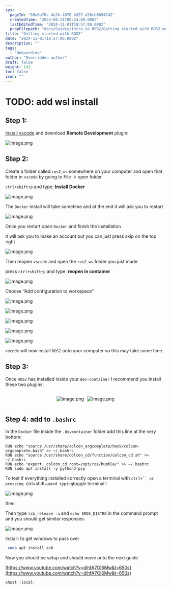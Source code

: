 ```yaml
---
sys:
  pageId: "89e0a78c-4e2b-4070-b327-d28cb0694742"
  createdTime: "2024-08-21T00:24:00.000Z"
  lastEditedTime: "2024-11-01T18:57:00.000Z"
  propFilepath: "docs/Guides/intro_to_ROS2/Getting started with ROS2.md"
title: "Getting started with ROS2"
date: "2024-11-01T18:57:00.000Z"
description: ""
tags:
  - "Onboarding"
author: "Overridden author"
draft: false
weight: 141
toc: false
icon: ""
---
```


# TODO: add wsl install

## Step 1:

[Install vscode](https://code.visualstudio.com/download) and download **Remote Development** plugin:

![image.png](https://prod-files-secure.s3.us-west-2.amazonaws.com/d518164a-d88e-44d1-a4ee-3adb3bd8bce0/efb52993-1881-4a40-b95e-6f020334f022/image.png?X-Amz-Algorithm=AWS4-HMAC-SHA256&X-Amz-Content-Sha256=UNSIGNED-PAYLOAD&X-Amz-Credential=ASIAZI2LB466RSTD6OGA%2F20250405%2Fus-west-2%2Fs3%2Faws4_request&X-Amz-Date=20250405T131436Z&X-Amz-Expires=3600&X-Amz-Security-Token=IQoJb3JpZ2luX2VjELH%2F%2F%2F%2F%2F%2F%2F%2F%2F%2FwEaCXVzLXdlc3QtMiJGMEQCIDVElFzDtQPSKeSqdktn%2BaL0rsrtILYY5t35WPdEwKSGAiB1OVdWHZ3YbdmyBRkh2HUsCH5L6WU7vM5xW0u29LR62Cr%2FAwgqEAAaDDYzNzQyMzE4MzgwNSIMdnwzObsItOqmwUrhKtwDRHmQY8CwA4p1ene9PMMjSEf6d297lOMvv0%2FamEXIsWwffkcax9MYnSLJebu%2B05QerO6W2v7cjrmX2arZvO%2BHximTZft%2BZQxNN8PDIbYjNffLhx62MSClx5Vr8AO8jjsDNnnGrNm%2FAsRA2bUrHgSimiSMoMw3OJHcPKJPJedCTSz928mTYLDK%2F1kgHbHGzoXGoiMHF5U%2BxW4K2dLSWajC%2B4RLXqmwtohv5QTkA2ooq1c6Tn1GDQmYeiV6fVtjOxSzzbL04bEa4z5dSKLDCzDMQZf6qOkOxSQ6FxwaUSxOsM29JSi2jRluMg6oYf9UL4qgUhxhcmjyxpnRUcj9%2FQgaxeZaP5CkBcZuBO%2FqtpeA5%2F%2F059VWGK84KbDiN%2BZgcbGnM%2BZibVhgaQucP0Q3HJ4LYH7cTiVeb9zlSdHE5QwS43cePLPbJV39imyOja0TwcKG8ubyOWuvb%2FOA5BBbPH%2BTLi4gJuSSGSTSQcpeVR%2BI95%2Bl8OaLSw7cZjWF8P1AtlpQGhXB1SCG3cy%2B8t%2BvmRZI4jBPfWt0SEVnXqts48X9fqEX%2BWLe9W8OKcVwmZ5zhnqhfO1iNT4Bwi8e0mtBCx63MtQgplI8IoGoouPG48PfrcCEx4TvEbO7tKN0dH4wgeTDvwY6pgEsNZtD3qflEEknz%2BSFYH6ZKEYgWFfNcAtSvrTlqjmU58xbkm1WGijqEwFZrNZMP53XwC9gcgKpcOR1JWeaGtdEbmQkx8a03KX8f9MA1XJPoEoUD%2FnbWaGBkA1EPV0E5qhk6kVWTjkD1UGZ8EVGcp9W0ik1QV5aHsMxWMea5OqlkfGkMgdHv6irIICVm0fFYHeC2SZjfLPE39A%2BuUS2foY7hwT2wQV%2F&X-Amz-Signature=7ae15e2a3982a85bbdd490929fc7d7787d527c490a2c321931ce0a2fbc84ce41&X-Amz-SignedHeaders=host&x-id=GetObject)

## Step 2:

Create a folder called `ros2_ws` somewhere on your computer and open that folder in `vscode` by going to File → open folder 

`ctrl+shift+p` and type: **Install Docker**

![image.png](https://prod-files-secure.s3.us-west-2.amazonaws.com/d518164a-d88e-44d1-a4ee-3adb3bd8bce0/2269dc0e-1cd5-47ff-bceb-c04ad9b2eab0/image.png?X-Amz-Algorithm=AWS4-HMAC-SHA256&X-Amz-Content-Sha256=UNSIGNED-PAYLOAD&X-Amz-Credential=ASIAZI2LB466RSTD6OGA%2F20250405%2Fus-west-2%2Fs3%2Faws4_request&X-Amz-Date=20250405T131436Z&X-Amz-Expires=3600&X-Amz-Security-Token=IQoJb3JpZ2luX2VjELH%2F%2F%2F%2F%2F%2F%2F%2F%2F%2FwEaCXVzLXdlc3QtMiJGMEQCIDVElFzDtQPSKeSqdktn%2BaL0rsrtILYY5t35WPdEwKSGAiB1OVdWHZ3YbdmyBRkh2HUsCH5L6WU7vM5xW0u29LR62Cr%2FAwgqEAAaDDYzNzQyMzE4MzgwNSIMdnwzObsItOqmwUrhKtwDRHmQY8CwA4p1ene9PMMjSEf6d297lOMvv0%2FamEXIsWwffkcax9MYnSLJebu%2B05QerO6W2v7cjrmX2arZvO%2BHximTZft%2BZQxNN8PDIbYjNffLhx62MSClx5Vr8AO8jjsDNnnGrNm%2FAsRA2bUrHgSimiSMoMw3OJHcPKJPJedCTSz928mTYLDK%2F1kgHbHGzoXGoiMHF5U%2BxW4K2dLSWajC%2B4RLXqmwtohv5QTkA2ooq1c6Tn1GDQmYeiV6fVtjOxSzzbL04bEa4z5dSKLDCzDMQZf6qOkOxSQ6FxwaUSxOsM29JSi2jRluMg6oYf9UL4qgUhxhcmjyxpnRUcj9%2FQgaxeZaP5CkBcZuBO%2FqtpeA5%2F%2F059VWGK84KbDiN%2BZgcbGnM%2BZibVhgaQucP0Q3HJ4LYH7cTiVeb9zlSdHE5QwS43cePLPbJV39imyOja0TwcKG8ubyOWuvb%2FOA5BBbPH%2BTLi4gJuSSGSTSQcpeVR%2BI95%2Bl8OaLSw7cZjWF8P1AtlpQGhXB1SCG3cy%2B8t%2BvmRZI4jBPfWt0SEVnXqts48X9fqEX%2BWLe9W8OKcVwmZ5zhnqhfO1iNT4Bwi8e0mtBCx63MtQgplI8IoGoouPG48PfrcCEx4TvEbO7tKN0dH4wgeTDvwY6pgEsNZtD3qflEEknz%2BSFYH6ZKEYgWFfNcAtSvrTlqjmU58xbkm1WGijqEwFZrNZMP53XwC9gcgKpcOR1JWeaGtdEbmQkx8a03KX8f9MA1XJPoEoUD%2FnbWaGBkA1EPV0E5qhk6kVWTjkD1UGZ8EVGcp9W0ik1QV5aHsMxWMea5OqlkfGkMgdHv6irIICVm0fFYHeC2SZjfLPE39A%2BuUS2foY7hwT2wQV%2F&X-Amz-Signature=d7fdf7463ae67ea88ed454dbf74e4283527e15b9d5fb425b50b70c476b49442a&X-Amz-SignedHeaders=host&x-id=GetObject)

The `Docker` install will take sometime and at the end it will ask you to restart

![image.png](https://prod-files-secure.s3.us-west-2.amazonaws.com/d518164a-d88e-44d1-a4ee-3adb3bd8bce0/ed233f78-be33-4b1f-b89c-9c346c0e961e/image.png?X-Amz-Algorithm=AWS4-HMAC-SHA256&X-Amz-Content-Sha256=UNSIGNED-PAYLOAD&X-Amz-Credential=ASIAZI2LB466RSTD6OGA%2F20250405%2Fus-west-2%2Fs3%2Faws4_request&X-Amz-Date=20250405T131436Z&X-Amz-Expires=3600&X-Amz-Security-Token=IQoJb3JpZ2luX2VjELH%2F%2F%2F%2F%2F%2F%2F%2F%2F%2FwEaCXVzLXdlc3QtMiJGMEQCIDVElFzDtQPSKeSqdktn%2BaL0rsrtILYY5t35WPdEwKSGAiB1OVdWHZ3YbdmyBRkh2HUsCH5L6WU7vM5xW0u29LR62Cr%2FAwgqEAAaDDYzNzQyMzE4MzgwNSIMdnwzObsItOqmwUrhKtwDRHmQY8CwA4p1ene9PMMjSEf6d297lOMvv0%2FamEXIsWwffkcax9MYnSLJebu%2B05QerO6W2v7cjrmX2arZvO%2BHximTZft%2BZQxNN8PDIbYjNffLhx62MSClx5Vr8AO8jjsDNnnGrNm%2FAsRA2bUrHgSimiSMoMw3OJHcPKJPJedCTSz928mTYLDK%2F1kgHbHGzoXGoiMHF5U%2BxW4K2dLSWajC%2B4RLXqmwtohv5QTkA2ooq1c6Tn1GDQmYeiV6fVtjOxSzzbL04bEa4z5dSKLDCzDMQZf6qOkOxSQ6FxwaUSxOsM29JSi2jRluMg6oYf9UL4qgUhxhcmjyxpnRUcj9%2FQgaxeZaP5CkBcZuBO%2FqtpeA5%2F%2F059VWGK84KbDiN%2BZgcbGnM%2BZibVhgaQucP0Q3HJ4LYH7cTiVeb9zlSdHE5QwS43cePLPbJV39imyOja0TwcKG8ubyOWuvb%2FOA5BBbPH%2BTLi4gJuSSGSTSQcpeVR%2BI95%2Bl8OaLSw7cZjWF8P1AtlpQGhXB1SCG3cy%2B8t%2BvmRZI4jBPfWt0SEVnXqts48X9fqEX%2BWLe9W8OKcVwmZ5zhnqhfO1iNT4Bwi8e0mtBCx63MtQgplI8IoGoouPG48PfrcCEx4TvEbO7tKN0dH4wgeTDvwY6pgEsNZtD3qflEEknz%2BSFYH6ZKEYgWFfNcAtSvrTlqjmU58xbkm1WGijqEwFZrNZMP53XwC9gcgKpcOR1JWeaGtdEbmQkx8a03KX8f9MA1XJPoEoUD%2FnbWaGBkA1EPV0E5qhk6kVWTjkD1UGZ8EVGcp9W0ik1QV5aHsMxWMea5OqlkfGkMgdHv6irIICVm0fFYHeC2SZjfLPE39A%2BuUS2foY7hwT2wQV%2F&X-Amz-Signature=a697bf26fa066ff4667d495266d70057827ab618d069ef1d2ef63137b5910aba&X-Amz-SignedHeaders=host&x-id=GetObject)

Once you restart open `Docker` and finish the installation

It will ask you to make an account but you can just press skip on the top right

![image.png](https://prod-files-secure.s3.us-west-2.amazonaws.com/d518164a-d88e-44d1-a4ee-3adb3bd8bce0/21010ad9-1659-4fd9-9f59-9932a09b2a3d/image.png?X-Amz-Algorithm=AWS4-HMAC-SHA256&X-Amz-Content-Sha256=UNSIGNED-PAYLOAD&X-Amz-Credential=ASIAZI2LB466RSTD6OGA%2F20250405%2Fus-west-2%2Fs3%2Faws4_request&X-Amz-Date=20250405T131436Z&X-Amz-Expires=3600&X-Amz-Security-Token=IQoJb3JpZ2luX2VjELH%2F%2F%2F%2F%2F%2F%2F%2F%2F%2FwEaCXVzLXdlc3QtMiJGMEQCIDVElFzDtQPSKeSqdktn%2BaL0rsrtILYY5t35WPdEwKSGAiB1OVdWHZ3YbdmyBRkh2HUsCH5L6WU7vM5xW0u29LR62Cr%2FAwgqEAAaDDYzNzQyMzE4MzgwNSIMdnwzObsItOqmwUrhKtwDRHmQY8CwA4p1ene9PMMjSEf6d297lOMvv0%2FamEXIsWwffkcax9MYnSLJebu%2B05QerO6W2v7cjrmX2arZvO%2BHximTZft%2BZQxNN8PDIbYjNffLhx62MSClx5Vr8AO8jjsDNnnGrNm%2FAsRA2bUrHgSimiSMoMw3OJHcPKJPJedCTSz928mTYLDK%2F1kgHbHGzoXGoiMHF5U%2BxW4K2dLSWajC%2B4RLXqmwtohv5QTkA2ooq1c6Tn1GDQmYeiV6fVtjOxSzzbL04bEa4z5dSKLDCzDMQZf6qOkOxSQ6FxwaUSxOsM29JSi2jRluMg6oYf9UL4qgUhxhcmjyxpnRUcj9%2FQgaxeZaP5CkBcZuBO%2FqtpeA5%2F%2F059VWGK84KbDiN%2BZgcbGnM%2BZibVhgaQucP0Q3HJ4LYH7cTiVeb9zlSdHE5QwS43cePLPbJV39imyOja0TwcKG8ubyOWuvb%2FOA5BBbPH%2BTLi4gJuSSGSTSQcpeVR%2BI95%2Bl8OaLSw7cZjWF8P1AtlpQGhXB1SCG3cy%2B8t%2BvmRZI4jBPfWt0SEVnXqts48X9fqEX%2BWLe9W8OKcVwmZ5zhnqhfO1iNT4Bwi8e0mtBCx63MtQgplI8IoGoouPG48PfrcCEx4TvEbO7tKN0dH4wgeTDvwY6pgEsNZtD3qflEEknz%2BSFYH6ZKEYgWFfNcAtSvrTlqjmU58xbkm1WGijqEwFZrNZMP53XwC9gcgKpcOR1JWeaGtdEbmQkx8a03KX8f9MA1XJPoEoUD%2FnbWaGBkA1EPV0E5qhk6kVWTjkD1UGZ8EVGcp9W0ik1QV5aHsMxWMea5OqlkfGkMgdHv6irIICVm0fFYHeC2SZjfLPE39A%2BuUS2foY7hwT2wQV%2F&X-Amz-Signature=074b0064597c0e91f20276dddb9122b6d450642b2e5fd9f432d443ed258f1a4f&X-Amz-SignedHeaders=host&x-id=GetObject)

Then reopen `vscode` and open the `ros2_ws` folder you just made

press `ctrl+shift+p` and type: **reopen in container**

![image.png](https://prod-files-secure.s3.us-west-2.amazonaws.com/d518164a-d88e-44d1-a4ee-3adb3bd8bce0/4e93b8c2-41ad-488c-8095-c74205196118/image.png?X-Amz-Algorithm=AWS4-HMAC-SHA256&X-Amz-Content-Sha256=UNSIGNED-PAYLOAD&X-Amz-Credential=ASIAZI2LB466RSTD6OGA%2F20250405%2Fus-west-2%2Fs3%2Faws4_request&X-Amz-Date=20250405T131436Z&X-Amz-Expires=3600&X-Amz-Security-Token=IQoJb3JpZ2luX2VjELH%2F%2F%2F%2F%2F%2F%2F%2F%2F%2FwEaCXVzLXdlc3QtMiJGMEQCIDVElFzDtQPSKeSqdktn%2BaL0rsrtILYY5t35WPdEwKSGAiB1OVdWHZ3YbdmyBRkh2HUsCH5L6WU7vM5xW0u29LR62Cr%2FAwgqEAAaDDYzNzQyMzE4MzgwNSIMdnwzObsItOqmwUrhKtwDRHmQY8CwA4p1ene9PMMjSEf6d297lOMvv0%2FamEXIsWwffkcax9MYnSLJebu%2B05QerO6W2v7cjrmX2arZvO%2BHximTZft%2BZQxNN8PDIbYjNffLhx62MSClx5Vr8AO8jjsDNnnGrNm%2FAsRA2bUrHgSimiSMoMw3OJHcPKJPJedCTSz928mTYLDK%2F1kgHbHGzoXGoiMHF5U%2BxW4K2dLSWajC%2B4RLXqmwtohv5QTkA2ooq1c6Tn1GDQmYeiV6fVtjOxSzzbL04bEa4z5dSKLDCzDMQZf6qOkOxSQ6FxwaUSxOsM29JSi2jRluMg6oYf9UL4qgUhxhcmjyxpnRUcj9%2FQgaxeZaP5CkBcZuBO%2FqtpeA5%2F%2F059VWGK84KbDiN%2BZgcbGnM%2BZibVhgaQucP0Q3HJ4LYH7cTiVeb9zlSdHE5QwS43cePLPbJV39imyOja0TwcKG8ubyOWuvb%2FOA5BBbPH%2BTLi4gJuSSGSTSQcpeVR%2BI95%2Bl8OaLSw7cZjWF8P1AtlpQGhXB1SCG3cy%2B8t%2BvmRZI4jBPfWt0SEVnXqts48X9fqEX%2BWLe9W8OKcVwmZ5zhnqhfO1iNT4Bwi8e0mtBCx63MtQgplI8IoGoouPG48PfrcCEx4TvEbO7tKN0dH4wgeTDvwY6pgEsNZtD3qflEEknz%2BSFYH6ZKEYgWFfNcAtSvrTlqjmU58xbkm1WGijqEwFZrNZMP53XwC9gcgKpcOR1JWeaGtdEbmQkx8a03KX8f9MA1XJPoEoUD%2FnbWaGBkA1EPV0E5qhk6kVWTjkD1UGZ8EVGcp9W0ik1QV5aHsMxWMea5OqlkfGkMgdHv6irIICVm0fFYHeC2SZjfLPE39A%2BuUS2foY7hwT2wQV%2F&X-Amz-Signature=20d43818385b54a3734c169496dea835a10065c3d27064ce9665fb13724fa74c&X-Amz-SignedHeaders=host&x-id=GetObject)

Choose “Add configuration to workspace”

![image.png](https://prod-files-secure.s3.us-west-2.amazonaws.com/d518164a-d88e-44d1-a4ee-3adb3bd8bce0/9560b282-5060-4989-ba37-97e7b2c22476/image.png?X-Amz-Algorithm=AWS4-HMAC-SHA256&X-Amz-Content-Sha256=UNSIGNED-PAYLOAD&X-Amz-Credential=ASIAZI2LB466RSTD6OGA%2F20250405%2Fus-west-2%2Fs3%2Faws4_request&X-Amz-Date=20250405T131436Z&X-Amz-Expires=3600&X-Amz-Security-Token=IQoJb3JpZ2luX2VjELH%2F%2F%2F%2F%2F%2F%2F%2F%2F%2FwEaCXVzLXdlc3QtMiJGMEQCIDVElFzDtQPSKeSqdktn%2BaL0rsrtILYY5t35WPdEwKSGAiB1OVdWHZ3YbdmyBRkh2HUsCH5L6WU7vM5xW0u29LR62Cr%2FAwgqEAAaDDYzNzQyMzE4MzgwNSIMdnwzObsItOqmwUrhKtwDRHmQY8CwA4p1ene9PMMjSEf6d297lOMvv0%2FamEXIsWwffkcax9MYnSLJebu%2B05QerO6W2v7cjrmX2arZvO%2BHximTZft%2BZQxNN8PDIbYjNffLhx62MSClx5Vr8AO8jjsDNnnGrNm%2FAsRA2bUrHgSimiSMoMw3OJHcPKJPJedCTSz928mTYLDK%2F1kgHbHGzoXGoiMHF5U%2BxW4K2dLSWajC%2B4RLXqmwtohv5QTkA2ooq1c6Tn1GDQmYeiV6fVtjOxSzzbL04bEa4z5dSKLDCzDMQZf6qOkOxSQ6FxwaUSxOsM29JSi2jRluMg6oYf9UL4qgUhxhcmjyxpnRUcj9%2FQgaxeZaP5CkBcZuBO%2FqtpeA5%2F%2F059VWGK84KbDiN%2BZgcbGnM%2BZibVhgaQucP0Q3HJ4LYH7cTiVeb9zlSdHE5QwS43cePLPbJV39imyOja0TwcKG8ubyOWuvb%2FOA5BBbPH%2BTLi4gJuSSGSTSQcpeVR%2BI95%2Bl8OaLSw7cZjWF8P1AtlpQGhXB1SCG3cy%2B8t%2BvmRZI4jBPfWt0SEVnXqts48X9fqEX%2BWLe9W8OKcVwmZ5zhnqhfO1iNT4Bwi8e0mtBCx63MtQgplI8IoGoouPG48PfrcCEx4TvEbO7tKN0dH4wgeTDvwY6pgEsNZtD3qflEEknz%2BSFYH6ZKEYgWFfNcAtSvrTlqjmU58xbkm1WGijqEwFZrNZMP53XwC9gcgKpcOR1JWeaGtdEbmQkx8a03KX8f9MA1XJPoEoUD%2FnbWaGBkA1EPV0E5qhk6kVWTjkD1UGZ8EVGcp9W0ik1QV5aHsMxWMea5OqlkfGkMgdHv6irIICVm0fFYHeC2SZjfLPE39A%2BuUS2foY7hwT2wQV%2F&X-Amz-Signature=5f66e44e5256e7864402bbbde593ee32e9564a11d2e69b88a7653d8eefd71677&X-Amz-SignedHeaders=host&x-id=GetObject)

![image.png](https://prod-files-secure.s3.us-west-2.amazonaws.com/d518164a-d88e-44d1-a4ee-3adb3bd8bce0/2ee63f81-886b-48e8-a553-dc6e5eac99e4/image.png?X-Amz-Algorithm=AWS4-HMAC-SHA256&X-Amz-Content-Sha256=UNSIGNED-PAYLOAD&X-Amz-Credential=ASIAZI2LB466RSTD6OGA%2F20250405%2Fus-west-2%2Fs3%2Faws4_request&X-Amz-Date=20250405T131436Z&X-Amz-Expires=3600&X-Amz-Security-Token=IQoJb3JpZ2luX2VjELH%2F%2F%2F%2F%2F%2F%2F%2F%2F%2FwEaCXVzLXdlc3QtMiJGMEQCIDVElFzDtQPSKeSqdktn%2BaL0rsrtILYY5t35WPdEwKSGAiB1OVdWHZ3YbdmyBRkh2HUsCH5L6WU7vM5xW0u29LR62Cr%2FAwgqEAAaDDYzNzQyMzE4MzgwNSIMdnwzObsItOqmwUrhKtwDRHmQY8CwA4p1ene9PMMjSEf6d297lOMvv0%2FamEXIsWwffkcax9MYnSLJebu%2B05QerO6W2v7cjrmX2arZvO%2BHximTZft%2BZQxNN8PDIbYjNffLhx62MSClx5Vr8AO8jjsDNnnGrNm%2FAsRA2bUrHgSimiSMoMw3OJHcPKJPJedCTSz928mTYLDK%2F1kgHbHGzoXGoiMHF5U%2BxW4K2dLSWajC%2B4RLXqmwtohv5QTkA2ooq1c6Tn1GDQmYeiV6fVtjOxSzzbL04bEa4z5dSKLDCzDMQZf6qOkOxSQ6FxwaUSxOsM29JSi2jRluMg6oYf9UL4qgUhxhcmjyxpnRUcj9%2FQgaxeZaP5CkBcZuBO%2FqtpeA5%2F%2F059VWGK84KbDiN%2BZgcbGnM%2BZibVhgaQucP0Q3HJ4LYH7cTiVeb9zlSdHE5QwS43cePLPbJV39imyOja0TwcKG8ubyOWuvb%2FOA5BBbPH%2BTLi4gJuSSGSTSQcpeVR%2BI95%2Bl8OaLSw7cZjWF8P1AtlpQGhXB1SCG3cy%2B8t%2BvmRZI4jBPfWt0SEVnXqts48X9fqEX%2BWLe9W8OKcVwmZ5zhnqhfO1iNT4Bwi8e0mtBCx63MtQgplI8IoGoouPG48PfrcCEx4TvEbO7tKN0dH4wgeTDvwY6pgEsNZtD3qflEEknz%2BSFYH6ZKEYgWFfNcAtSvrTlqjmU58xbkm1WGijqEwFZrNZMP53XwC9gcgKpcOR1JWeaGtdEbmQkx8a03KX8f9MA1XJPoEoUD%2FnbWaGBkA1EPV0E5qhk6kVWTjkD1UGZ8EVGcp9W0ik1QV5aHsMxWMea5OqlkfGkMgdHv6irIICVm0fFYHeC2SZjfLPE39A%2BuUS2foY7hwT2wQV%2F&X-Amz-Signature=a2b21c08934e7c04b497e7257c9b7b3d289bf9b10107600d28970ab0908605a7&X-Amz-SignedHeaders=host&x-id=GetObject)

![image.png](https://prod-files-secure.s3.us-west-2.amazonaws.com/d518164a-d88e-44d1-a4ee-3adb3bd8bce0/ae1580b2-b048-407e-aed9-b584224a7a04/image.png?X-Amz-Algorithm=AWS4-HMAC-SHA256&X-Amz-Content-Sha256=UNSIGNED-PAYLOAD&X-Amz-Credential=ASIAZI2LB466RSTD6OGA%2F20250405%2Fus-west-2%2Fs3%2Faws4_request&X-Amz-Date=20250405T131436Z&X-Amz-Expires=3600&X-Amz-Security-Token=IQoJb3JpZ2luX2VjELH%2F%2F%2F%2F%2F%2F%2F%2F%2F%2FwEaCXVzLXdlc3QtMiJGMEQCIDVElFzDtQPSKeSqdktn%2BaL0rsrtILYY5t35WPdEwKSGAiB1OVdWHZ3YbdmyBRkh2HUsCH5L6WU7vM5xW0u29LR62Cr%2FAwgqEAAaDDYzNzQyMzE4MzgwNSIMdnwzObsItOqmwUrhKtwDRHmQY8CwA4p1ene9PMMjSEf6d297lOMvv0%2FamEXIsWwffkcax9MYnSLJebu%2B05QerO6W2v7cjrmX2arZvO%2BHximTZft%2BZQxNN8PDIbYjNffLhx62MSClx5Vr8AO8jjsDNnnGrNm%2FAsRA2bUrHgSimiSMoMw3OJHcPKJPJedCTSz928mTYLDK%2F1kgHbHGzoXGoiMHF5U%2BxW4K2dLSWajC%2B4RLXqmwtohv5QTkA2ooq1c6Tn1GDQmYeiV6fVtjOxSzzbL04bEa4z5dSKLDCzDMQZf6qOkOxSQ6FxwaUSxOsM29JSi2jRluMg6oYf9UL4qgUhxhcmjyxpnRUcj9%2FQgaxeZaP5CkBcZuBO%2FqtpeA5%2F%2F059VWGK84KbDiN%2BZgcbGnM%2BZibVhgaQucP0Q3HJ4LYH7cTiVeb9zlSdHE5QwS43cePLPbJV39imyOja0TwcKG8ubyOWuvb%2FOA5BBbPH%2BTLi4gJuSSGSTSQcpeVR%2BI95%2Bl8OaLSw7cZjWF8P1AtlpQGhXB1SCG3cy%2B8t%2BvmRZI4jBPfWt0SEVnXqts48X9fqEX%2BWLe9W8OKcVwmZ5zhnqhfO1iNT4Bwi8e0mtBCx63MtQgplI8IoGoouPG48PfrcCEx4TvEbO7tKN0dH4wgeTDvwY6pgEsNZtD3qflEEknz%2BSFYH6ZKEYgWFfNcAtSvrTlqjmU58xbkm1WGijqEwFZrNZMP53XwC9gcgKpcOR1JWeaGtdEbmQkx8a03KX8f9MA1XJPoEoUD%2FnbWaGBkA1EPV0E5qhk6kVWTjkD1UGZ8EVGcp9W0ik1QV5aHsMxWMea5OqlkfGkMgdHv6irIICVm0fFYHeC2SZjfLPE39A%2BuUS2foY7hwT2wQV%2F&X-Amz-Signature=569e1f72a997902f6c1797e75ad44b9748e2606bb192d9acfae5c07f83d4902d&X-Amz-SignedHeaders=host&x-id=GetObject)

![image.png](https://prod-files-secure.s3.us-west-2.amazonaws.com/d518164a-d88e-44d1-a4ee-3adb3bd8bce0/53255b28-f75e-430f-b9e3-c0ac8577e42b/image.png?X-Amz-Algorithm=AWS4-HMAC-SHA256&X-Amz-Content-Sha256=UNSIGNED-PAYLOAD&X-Amz-Credential=ASIAZI2LB466RSTD6OGA%2F20250405%2Fus-west-2%2Fs3%2Faws4_request&X-Amz-Date=20250405T131436Z&X-Amz-Expires=3600&X-Amz-Security-Token=IQoJb3JpZ2luX2VjELH%2F%2F%2F%2F%2F%2F%2F%2F%2F%2FwEaCXVzLXdlc3QtMiJGMEQCIDVElFzDtQPSKeSqdktn%2BaL0rsrtILYY5t35WPdEwKSGAiB1OVdWHZ3YbdmyBRkh2HUsCH5L6WU7vM5xW0u29LR62Cr%2FAwgqEAAaDDYzNzQyMzE4MzgwNSIMdnwzObsItOqmwUrhKtwDRHmQY8CwA4p1ene9PMMjSEf6d297lOMvv0%2FamEXIsWwffkcax9MYnSLJebu%2B05QerO6W2v7cjrmX2arZvO%2BHximTZft%2BZQxNN8PDIbYjNffLhx62MSClx5Vr8AO8jjsDNnnGrNm%2FAsRA2bUrHgSimiSMoMw3OJHcPKJPJedCTSz928mTYLDK%2F1kgHbHGzoXGoiMHF5U%2BxW4K2dLSWajC%2B4RLXqmwtohv5QTkA2ooq1c6Tn1GDQmYeiV6fVtjOxSzzbL04bEa4z5dSKLDCzDMQZf6qOkOxSQ6FxwaUSxOsM29JSi2jRluMg6oYf9UL4qgUhxhcmjyxpnRUcj9%2FQgaxeZaP5CkBcZuBO%2FqtpeA5%2F%2F059VWGK84KbDiN%2BZgcbGnM%2BZibVhgaQucP0Q3HJ4LYH7cTiVeb9zlSdHE5QwS43cePLPbJV39imyOja0TwcKG8ubyOWuvb%2FOA5BBbPH%2BTLi4gJuSSGSTSQcpeVR%2BI95%2Bl8OaLSw7cZjWF8P1AtlpQGhXB1SCG3cy%2B8t%2BvmRZI4jBPfWt0SEVnXqts48X9fqEX%2BWLe9W8OKcVwmZ5zhnqhfO1iNT4Bwi8e0mtBCx63MtQgplI8IoGoouPG48PfrcCEx4TvEbO7tKN0dH4wgeTDvwY6pgEsNZtD3qflEEknz%2BSFYH6ZKEYgWFfNcAtSvrTlqjmU58xbkm1WGijqEwFZrNZMP53XwC9gcgKpcOR1JWeaGtdEbmQkx8a03KX8f9MA1XJPoEoUD%2FnbWaGBkA1EPV0E5qhk6kVWTjkD1UGZ8EVGcp9W0ik1QV5aHsMxWMea5OqlkfGkMgdHv6irIICVm0fFYHeC2SZjfLPE39A%2BuUS2foY7hwT2wQV%2F&X-Amz-Signature=85a3d132be37fac7c202abf16bdcb7272b439ce868fc0f2a7572bc8f2211b8df&X-Amz-SignedHeaders=host&x-id=GetObject)

![image.png](https://prod-files-secure.s3.us-west-2.amazonaws.com/d518164a-d88e-44d1-a4ee-3adb3bd8bce0/7c562767-5af9-4ffb-97d1-327bcdf4ee00/image.png?X-Amz-Algorithm=AWS4-HMAC-SHA256&X-Amz-Content-Sha256=UNSIGNED-PAYLOAD&X-Amz-Credential=ASIAZI2LB466RSTD6OGA%2F20250405%2Fus-west-2%2Fs3%2Faws4_request&X-Amz-Date=20250405T131436Z&X-Amz-Expires=3600&X-Amz-Security-Token=IQoJb3JpZ2luX2VjELH%2F%2F%2F%2F%2F%2F%2F%2F%2F%2FwEaCXVzLXdlc3QtMiJGMEQCIDVElFzDtQPSKeSqdktn%2BaL0rsrtILYY5t35WPdEwKSGAiB1OVdWHZ3YbdmyBRkh2HUsCH5L6WU7vM5xW0u29LR62Cr%2FAwgqEAAaDDYzNzQyMzE4MzgwNSIMdnwzObsItOqmwUrhKtwDRHmQY8CwA4p1ene9PMMjSEf6d297lOMvv0%2FamEXIsWwffkcax9MYnSLJebu%2B05QerO6W2v7cjrmX2arZvO%2BHximTZft%2BZQxNN8PDIbYjNffLhx62MSClx5Vr8AO8jjsDNnnGrNm%2FAsRA2bUrHgSimiSMoMw3OJHcPKJPJedCTSz928mTYLDK%2F1kgHbHGzoXGoiMHF5U%2BxW4K2dLSWajC%2B4RLXqmwtohv5QTkA2ooq1c6Tn1GDQmYeiV6fVtjOxSzzbL04bEa4z5dSKLDCzDMQZf6qOkOxSQ6FxwaUSxOsM29JSi2jRluMg6oYf9UL4qgUhxhcmjyxpnRUcj9%2FQgaxeZaP5CkBcZuBO%2FqtpeA5%2F%2F059VWGK84KbDiN%2BZgcbGnM%2BZibVhgaQucP0Q3HJ4LYH7cTiVeb9zlSdHE5QwS43cePLPbJV39imyOja0TwcKG8ubyOWuvb%2FOA5BBbPH%2BTLi4gJuSSGSTSQcpeVR%2BI95%2Bl8OaLSw7cZjWF8P1AtlpQGhXB1SCG3cy%2B8t%2BvmRZI4jBPfWt0SEVnXqts48X9fqEX%2BWLe9W8OKcVwmZ5zhnqhfO1iNT4Bwi8e0mtBCx63MtQgplI8IoGoouPG48PfrcCEx4TvEbO7tKN0dH4wgeTDvwY6pgEsNZtD3qflEEknz%2BSFYH6ZKEYgWFfNcAtSvrTlqjmU58xbkm1WGijqEwFZrNZMP53XwC9gcgKpcOR1JWeaGtdEbmQkx8a03KX8f9MA1XJPoEoUD%2FnbWaGBkA1EPV0E5qhk6kVWTjkD1UGZ8EVGcp9W0ik1QV5aHsMxWMea5OqlkfGkMgdHv6irIICVm0fFYHeC2SZjfLPE39A%2BuUS2foY7hwT2wQV%2F&X-Amz-Signature=86d32f4460a3da11d60c5957aaff00c3b226c90a94754e52b59e96759810fab7&X-Amz-SignedHeaders=host&x-id=GetObject)

`vscode` will now install `ROS2` onto your computer so this may take some time.

## Step 3:

Once `ROS2` has installed inside your `dev-container` I recommend you install these two plugins:

<div style="display: flex;flex-direction: row; column-gap:10px; max-width: 630px;justify-content: center;">
<div>

![image.png](https://prod-files-secure.s3.us-west-2.amazonaws.com/d518164a-d88e-44d1-a4ee-3adb3bd8bce0/3fc3d550-5a54-4ba1-ba6b-faa01cdb7369/image.png?X-Amz-Algorithm=AWS4-HMAC-SHA256&X-Amz-Content-Sha256=UNSIGNED-PAYLOAD&X-Amz-Credential=ASIAZI2LB466RQBTLTB7%2F20250405%2Fus-west-2%2Fs3%2Faws4_request&X-Amz-Date=20250405T131446Z&X-Amz-Expires=3600&X-Amz-Security-Token=IQoJb3JpZ2luX2VjELH%2F%2F%2F%2F%2F%2F%2F%2F%2F%2FwEaCXVzLXdlc3QtMiJHMEUCIQDqyuA8npXDGWnPaYdvx3nWD2s3bq3jGR7lbWRxAtEXTQIgGaLSj9ioqI%2B6IGIs40iStXjrocyk266xrgJD%2FpYtAaoq%2FwMIKhAAGgw2Mzc0MjMxODM4MDUiDAeCXEFNPBwHA%2FF1%2BCrcA8QhGjvKLgOj82crQ2E6Ho5Abl9grJPqqZWLkwznzeeK382aV7N1o1%2FAWdBz9s7WDtQJXzK9NDITB%2Fq1xFzF8N0rX5c7HtioXUQk0Q72s%2FKKjAhP6qnLHrl6gnHCycFPIXZQesarD9%2Bc7Yq6OLJYyYX1k4dNhRXK4GszuIcZn9ujLd40vOrWvVCotasc9IXQxFKwdSJhI8Ix2GmEdZcsrAw6AhuWMqWXa%2BTNeJYAr5O6OBcVcQqWfWEuBe13Ms0Gi%2BoYGq8lB8h14Q0kLaL9%2BlGCtRb1oqSXbOGBa5Aufz2DEny25Y2vvvRdvmOIWNFweSOPC37CmVCQYPsSz5iDcIIZ%2Fd2Xe6AnKR713oeSN7VYnahhwnm%2BjKHzXiZXMbZRw0feWazu6w%2B88Rox%2F4%2Fiz6%2Bi99W0al3AT47WZ3qEif0G4i8RXqjeOrJYlLKXAjorraGjKgIOkKlK290ruOFFeHkR4VLuPxDlNPgAv2IeDHseDmV3b2%2B7Rttet9cQBV1l7ZjPdScS8O7aytetYAjZZbAISxWQ3Nq9%2Ff8a659I3A5asG%2F9Oc9ZZcc3bd5xcNgrIFA7nitvss7I%2FEdLokLjY02p%2BNyZetGLqCcJYPkz%2Bmw%2FxGMFPyVnjN4YaYlcMOLjw78GOqUB14eBBDFQ%2Fa5SQXppaLBH2HRCL4lWf9r1MJykcYDECfT0%2FdK675jqk8Jn0Jbuz3%2F1Wo929wiN7WcoHmvejJUP2lUrtJhKtRzuKbAnJmrscXO2Aqgx0dD5jOQUfXDjDAwGziH%2Fv%2BcaQpF%2BiiBX4NfPIuPPDXjUJ0Vrth6zDhTJ3jFtV5BdG%2BbMgXYkNWpB2ZIgiMDOMAhSTy0okecpYd5%2Fz0xsKRZJ&X-Amz-Signature=e69478f9b018091071677ddb0a440c93c076332e3360e00da030081c975f5439&X-Amz-SignedHeaders=host&x-id=GetObject)

</div>
<div>

![image.png](https://prod-files-secure.s3.us-west-2.amazonaws.com/d518164a-d88e-44d1-a4ee-3adb3bd8bce0/d994cc66-13c2-4093-a5a3-f84cf4601a82/image.png?X-Amz-Algorithm=AWS4-HMAC-SHA256&X-Amz-Content-Sha256=UNSIGNED-PAYLOAD&X-Amz-Credential=ASIAZI2LB466XXPTR2WM%2F20250405%2Fus-west-2%2Fs3%2Faws4_request&X-Amz-Date=20250405T131447Z&X-Amz-Expires=3600&X-Amz-Security-Token=IQoJb3JpZ2luX2VjELH%2F%2F%2F%2F%2F%2F%2F%2F%2F%2FwEaCXVzLXdlc3QtMiJIMEYCIQD6fTTKhvA2anrjQqZHJAjVS1ZJnCKm7KfE9t69iboxDQIhAJDXqtpQz%2F4XwOD6UWUsr38MSZWLGrMEbbvjBanWYP2YKv8DCCoQABoMNjM3NDIzMTgzODA1Igw2FaP%2BJIYQzakqFn4q3ANES%2FnjRQg%2BdXewwXIBOHMHo2VG7ZKkghESmCx6TYHOcJ43O2mG2YtzKD%2FKMDtMagwL1zGVBOfz07BaiXqx8dgGCXO24b4xZe0rHJlQgk5cuO2JT1zeOAd5jDBIvTWfDGb%2F7xNxF5vPIOi7s2qWx6kplPHxox1hThijW9L661Hyv%2B6yEPrdLvQG%2FVDmypq%2BbfcjjFjrucmCMG%2BaNoJNna7iVxPyFbyXihdLmFLyeYZ7WWfoE6lWRDck8Z7UUdwzG4bxg3SfIxP3ECgb6aGlZ1HfeKTgbDFrdcDtT6uM%2Fqzb1g3%2BpWgTV5UOmX1kdhNWNMATQtrdiEmQCR8iIFW0sacODfWLyuRaGKsZEoVtOI9udNuL5SBJTx9MTgZAbs67ctvhCWoVRj3JZDUmTdvy1Wn6DDaeD9UBZdP2L8QVFroAP%2B2Chn6%2FaaNh95nhck1bJrGj5fWkpP1V4T0lZhHZQuZiY6u6XP0iFn3P%2FoHB9Zc%2B%2BQDaarhjCBLwAZ157t3AcE3%2F9gUi%2BkYy%2BzomjKa%2BoffFEP14ru5wpIbnxadsKIqvv6GZni7%2F2dfsgqIqkWUQqDR4AD9sw9RGpoZw0j7qkg3yGIXc3gKv7q8DjosO4rlEEyOef3okCM9E33Q7ETDR5MO%2FBjqkAdphMNSacxiCvNcb4xs8r9Q1E9QsyebujSQyz3KoWwD5M60DNVQakbTK7OXVauwluiWI3xX9QIB5E4M880rozG70RzcWKu1R8ZzHFIoJGvzzb%2B9TaLYwj9JbAqxk0PjsSYl%2F7cuuQV4WZnJ08OAcZZ2JbAZDeWs%2BLrTKBAJHiIVtDoR313KCED3wK2HyqZP2wL%2BwucRef56RUDmkC4KL7nogPYoo&X-Amz-Signature=241d38b20fea7b7ed78618d31d9e24bf6ce1eca6fe21bdcec1a7568596f369d7&X-Amz-SignedHeaders=host&x-id=GetObject)

</div>
</div>

## Step 4: add to `.bashrc`

In the `Docker` file inside the `.devcontainer` folder add this line at the very bottom: 

```docker
RUN echo "source /usr/share/colcon_argcomplete/hook/colcon-argcomplete.bash" >> ~/.bashrc
RUN echo "source /usr/share/colcon_cd/function/colcon_cd.sh" >> ~/.bashrc
RUN echo "export _colcon_cd_root=/opt/ros/humble/" >> ~/.bashrc
RUN sudo apt install -y python3-pip 
```

To test if everything installed correctly open a terminal with `ctrl+`` or pressing `ctrl+shift+p` and typing `toggle terminal`:

![image.png](https://prod-files-secure.s3.us-west-2.amazonaws.com/d518164a-d88e-44d1-a4ee-3adb3bd8bce0/6a4943d8-b04e-4c02-9a58-775f3384d1a5/image.png?X-Amz-Algorithm=AWS4-HMAC-SHA256&X-Amz-Content-Sha256=UNSIGNED-PAYLOAD&X-Amz-Credential=ASIAZI2LB466RSTD6OGA%2F20250405%2Fus-west-2%2Fs3%2Faws4_request&X-Amz-Date=20250405T131436Z&X-Amz-Expires=3600&X-Amz-Security-Token=IQoJb3JpZ2luX2VjELH%2F%2F%2F%2F%2F%2F%2F%2F%2F%2FwEaCXVzLXdlc3QtMiJGMEQCIDVElFzDtQPSKeSqdktn%2BaL0rsrtILYY5t35WPdEwKSGAiB1OVdWHZ3YbdmyBRkh2HUsCH5L6WU7vM5xW0u29LR62Cr%2FAwgqEAAaDDYzNzQyMzE4MzgwNSIMdnwzObsItOqmwUrhKtwDRHmQY8CwA4p1ene9PMMjSEf6d297lOMvv0%2FamEXIsWwffkcax9MYnSLJebu%2B05QerO6W2v7cjrmX2arZvO%2BHximTZft%2BZQxNN8PDIbYjNffLhx62MSClx5Vr8AO8jjsDNnnGrNm%2FAsRA2bUrHgSimiSMoMw3OJHcPKJPJedCTSz928mTYLDK%2F1kgHbHGzoXGoiMHF5U%2BxW4K2dLSWajC%2B4RLXqmwtohv5QTkA2ooq1c6Tn1GDQmYeiV6fVtjOxSzzbL04bEa4z5dSKLDCzDMQZf6qOkOxSQ6FxwaUSxOsM29JSi2jRluMg6oYf9UL4qgUhxhcmjyxpnRUcj9%2FQgaxeZaP5CkBcZuBO%2FqtpeA5%2F%2F059VWGK84KbDiN%2BZgcbGnM%2BZibVhgaQucP0Q3HJ4LYH7cTiVeb9zlSdHE5QwS43cePLPbJV39imyOja0TwcKG8ubyOWuvb%2FOA5BBbPH%2BTLi4gJuSSGSTSQcpeVR%2BI95%2Bl8OaLSw7cZjWF8P1AtlpQGhXB1SCG3cy%2B8t%2BvmRZI4jBPfWt0SEVnXqts48X9fqEX%2BWLe9W8OKcVwmZ5zhnqhfO1iNT4Bwi8e0mtBCx63MtQgplI8IoGoouPG48PfrcCEx4TvEbO7tKN0dH4wgeTDvwY6pgEsNZtD3qflEEknz%2BSFYH6ZKEYgWFfNcAtSvrTlqjmU58xbkm1WGijqEwFZrNZMP53XwC9gcgKpcOR1JWeaGtdEbmQkx8a03KX8f9MA1XJPoEoUD%2FnbWaGBkA1EPV0E5qhk6kVWTjkD1UGZ8EVGcp9W0ik1QV5aHsMxWMea5OqlkfGkMgdHv6irIICVm0fFYHeC2SZjfLPE39A%2BuUS2foY7hwT2wQV%2F&X-Amz-Signature=04d5c1626f63adcc069200b1ff96f52a31321e0eb2e0789e23b020890f90841d&X-Amz-SignedHeaders=host&x-id=GetObject)

then 

Then type `lsb_release -a` and `echo $ROS_DISTRO` in the command prompt and you should get similar responses:

![image.png](https://prod-files-secure.s3.us-west-2.amazonaws.com/d518164a-d88e-44d1-a4ee-3adb3bd8bce0/3e635dec-a805-4e85-8b9e-d000e5b71a4e/image.png?X-Amz-Algorithm=AWS4-HMAC-SHA256&X-Amz-Content-Sha256=UNSIGNED-PAYLOAD&X-Amz-Credential=ASIAZI2LB466RSTD6OGA%2F20250405%2Fus-west-2%2Fs3%2Faws4_request&X-Amz-Date=20250405T131436Z&X-Amz-Expires=3600&X-Amz-Security-Token=IQoJb3JpZ2luX2VjELH%2F%2F%2F%2F%2F%2F%2F%2F%2F%2FwEaCXVzLXdlc3QtMiJGMEQCIDVElFzDtQPSKeSqdktn%2BaL0rsrtILYY5t35WPdEwKSGAiB1OVdWHZ3YbdmyBRkh2HUsCH5L6WU7vM5xW0u29LR62Cr%2FAwgqEAAaDDYzNzQyMzE4MzgwNSIMdnwzObsItOqmwUrhKtwDRHmQY8CwA4p1ene9PMMjSEf6d297lOMvv0%2FamEXIsWwffkcax9MYnSLJebu%2B05QerO6W2v7cjrmX2arZvO%2BHximTZft%2BZQxNN8PDIbYjNffLhx62MSClx5Vr8AO8jjsDNnnGrNm%2FAsRA2bUrHgSimiSMoMw3OJHcPKJPJedCTSz928mTYLDK%2F1kgHbHGzoXGoiMHF5U%2BxW4K2dLSWajC%2B4RLXqmwtohv5QTkA2ooq1c6Tn1GDQmYeiV6fVtjOxSzzbL04bEa4z5dSKLDCzDMQZf6qOkOxSQ6FxwaUSxOsM29JSi2jRluMg6oYf9UL4qgUhxhcmjyxpnRUcj9%2FQgaxeZaP5CkBcZuBO%2FqtpeA5%2F%2F059VWGK84KbDiN%2BZgcbGnM%2BZibVhgaQucP0Q3HJ4LYH7cTiVeb9zlSdHE5QwS43cePLPbJV39imyOja0TwcKG8ubyOWuvb%2FOA5BBbPH%2BTLi4gJuSSGSTSQcpeVR%2BI95%2Bl8OaLSw7cZjWF8P1AtlpQGhXB1SCG3cy%2B8t%2BvmRZI4jBPfWt0SEVnXqts48X9fqEX%2BWLe9W8OKcVwmZ5zhnqhfO1iNT4Bwi8e0mtBCx63MtQgplI8IoGoouPG48PfrcCEx4TvEbO7tKN0dH4wgeTDvwY6pgEsNZtD3qflEEknz%2BSFYH6ZKEYgWFfNcAtSvrTlqjmU58xbkm1WGijqEwFZrNZMP53XwC9gcgKpcOR1JWeaGtdEbmQkx8a03KX8f9MA1XJPoEoUD%2FnbWaGBkA1EPV0E5qhk6kVWTjkD1UGZ8EVGcp9W0ik1QV5aHsMxWMea5OqlkfGkMgdHv6irIICVm0fFYHeC2SZjfLPE39A%2BuUS2foY7hwT2wQV%2F&X-Amz-Signature=d4ed3a16a33f6d00fde4118dcbea7288bdd39d089b50b7cf4d7204e6ba548f8c&X-Amz-SignedHeaders=host&x-id=GetObject)

Install:  to get windows to pass over

```bash
 sudo apt install xcb
```

Now you should be setup and should move onto the next guide 

[https://www.youtube.com/watch?v=dihfA7Ol6Mw&t=650s](https://www.youtube.com/watch?v=dihfA7Ol6Mw&t=650s)

```python
xhost +local:
```

